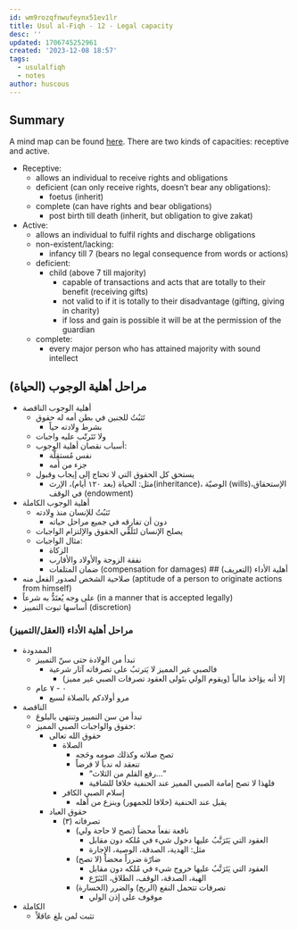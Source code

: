 ```yaml
---
id: wm9rozqfnwufeynx51ev1lr
title: Usul al-Fiqh - 12 - Legal capacity
desc: ''
updated: 1706745252961
created: '2023-12-08 18:57'
tags:
  - usulalfiqh
  - notes
author: huscous
---
```


## Summary

A mind map can be found [here](https://t.me/huscousdiagrams/26). There
are two kinds of capacities: receptive and active.

- Receptive:
  - allows an individual to receive rights and obligations
  - deficient (can only receive rights, doesn’t bear any obligations):
    - foetus (inherit)
  - complete (can have rights and bear obligations)
    - post birth till death (inherit, but obligation to give zakat)
- Active:
  - allows an individual to fulfil rights and discharge obligations
  - non-existent/lacking:
    - infancy till 7 (bears no legal consequence from words or actions)
  - deficient:
    - child (above 7 till majority)
      - capable of transactions and acts that are totally to their
        benefit (receiving gifts)
      - not valid to if it is totally to their disadvantage (gifting,
        giving in charity)
      - if loss and gain is possible it will be at the permission of the
        guardian
  - complete:
    - every major person who has attained majority with sound intellect

## مراحل أهلية الوجوب (الحياة)

- أهلية الوجوب الناقصة
  - تَثبُتُ للجنين في بطن أمه له حقوق
    - بشرط وِلادته حياً
  - ولا تَتَرتّب عليه واجبات
  - أسباب نقصان أهلية الوجوب:
    - نفس مُستقِلّة
    - جزء من أمه
  - يستحق كل الحقوق التي لا تحتاج إلى إيجاب وقبول
    - مثل: الحياة (بعد ١٢٠ أيام)، الإرث(inheritance)، الوصيّة
      (wills)،الإستحقاق في الوقف (endowment)
- أهلية الوجوب الكاملة
  - تَثبُتُ للإنسان منذ وِلادته
    - دون أن تفارقه في جميع مراحل حياته
  - يصلح الإنسان لتَلَقِّي الحقوق والإلتزام الواجبات
  - مثال الواجبات:
    - الزكاة
    - نفقة الزوجة والأولاد والأقارب
    - ضمان المتلفات (compensation for damages) \## أهلية الأداء
      (التعريف)
- صلاحية الشخص لصدور الفعل منه (aptitude of a person to originate
  actions from himself)
- على وجه يُعتَدُّ به شرعاً (in a manner that is accepted legally)
- أساسها ثبوت التمييز (discretion)

### مراحل أهلية الأداء (العقل/التمييز)

- الممدودة
  - تبدأ من الوِلادة حتى سنّ التمييز
    - فالصبي غير المميز لا يَترتبُ على تصرفاته آثار شرعية
      - إلا أنه يؤاخذ مالياً (ويقوم الولي بتَولى العقود تصرفات الصبي غير
        مميز)
  - ٠ - ٧ عام
    - مرو أولادكم بالصلاة لسبع
- الناقصة
  - تبدأ من سن التمييز وتنتهي بالبلوغ
  - حقوق والواجبات الصبي المميز:
    - حقوق الله تعالى
      - الصلاة
        - تصح صلاته وكذلك صومه وحَجه
        - تنعقد له ندباً لا فرضاً
          - “رفع القلم من الثلاث…”
          - فلهذا لا تصح إمامة الصبي المميز عند الحنفية خلافا للشافية
      - إسلام الصبي الكافر
        - يقبل عند الحنفية (خلافا للجمهور) وينزع من أهله
    - حقوق العباد
      - تصرفاته (٣)
        - نافعة نفعاً محضاً (تصح لا حاجة ولي)
          - العقود التي يَتَرَتَّبُ عليها دخول شيء في مُلكه دون مقابل
          - مثل: الهدية، الصدقة، الوصية، الإجارة
        - ضارّة ضرراً محضاً (لا تصح)
          - العقود التي يَتَرَتَّبُ عليها خروج شيء في مُلكه دون مقابل
          - الهبة، الصدقة، الوقف، الطلاق، التَبَرّع
        - تصرفات تتحمل النفع (الربح) والضرر (الخسارة)
          - موقوف على إذن الولي
- الكاملة
  - تثبت لمن بلغ عاقلاً